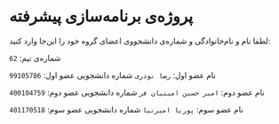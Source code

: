 # پروژه‌ی برنامه‌سازی پیشرفته
لطفا نام و نام‌خانوادگی و شماره‌ی دانشجووی اعضای گروه خود را این‌جا وارد کنید:

شماره‌ی تیم: `62`

نام عضو اول: `رضا نوذری`
شماره دانشجویی عضو اول: `99105786`

نام عضو دوم: `امیر حسین امینیان فر`
شماره دانشجویی عضو دوم: `400104759`

نام عضو سوم: `پوریا امیرنیا`
شماره دانشجویی عضو سوم: `401170518`
